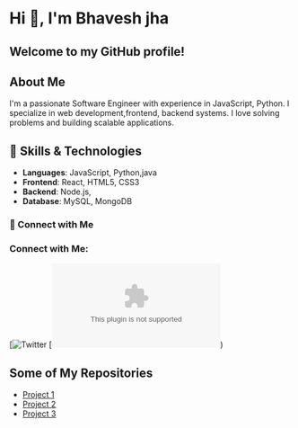 # Hi 👋, I'm Bhavesh jha 

## Welcome to my GitHub profile!

## About Me
I'm a passionate Software Engineer with experience in  JavaScript, Python. I specialize in  web development,frontend, backend systems. I love solving problems and building scalable applications.

## 🚀 Skills & Technologies
- **Languages**: JavaScript, Python,java
- **Frontend**: React, HTML5, CSS3
- **Backend**: Node.js,
- **Database**: MySQL, MongoDB


### 🔗 Connect with Me
### Connect with Me:

[![Twitter](ttps://x.com/jhabhavesh20?s=09)
[![Email](bhaveshkumarjha4@gmail.com))

## Some of My Repositories
- [Project 1](https://github.com/Bhaveshkumarjha/SpaceDekoder)
- [Project 2](https://github.com/Bhaveshkumarjha/Scrpyard)
- [Project 3](https://github.com/your-username/project-3)


